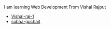 I am learning Web Development From Vishal Rajput

- [Vishal-raj-1](https://github.com/Vishal-raj-1)
- [subha-guchait](https://github.com/subha-guchait)
